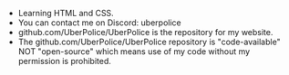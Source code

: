 - Learning HTML and CSS.
- You can contact me on Discord: uberpolice
- github.com/UberPolice/UberPolice is the repository for my website.
- The github.com/UberPolice/UberPolice repository is "code-available" NOT "open-source" which means use of my code without my permission is prohibited.
